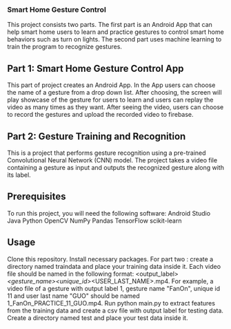 ### Smart Home Gesture Control
This project consists two parts. The first part is an Android App that can help smart home users to learn and practice gestures to control smart home behaviors such as turn on lights. The second part uses machine learning to train the program to recognize gestures.
## Part 1: Smart Home Gesture Control App
This part of project creates an Android App. In the App users can choose the name of a gesture from a drop down list. After choosing, the screen will play showcase of the gesture for users to learn and users can replay the video as many times as they want. After seeing the video, users can choose to record the gestures and upload the recorded video to firebase.
## Part 2: Gesture Training and Recognition
This is a project that performs gesture recognition using a pre-trained Convolutional Neural Network (CNN) model. The project takes a video file containing a gesture as input and outputs the recognized gesture along with its label.
## Prerequisites
To run this project, you will need the following software:
Android Studio
Java
Python
OpenCV
NumPy
Pandas
TensorFlow
scikit-learn
## Usage
Clone this repository.
Install necessary packages.
For part two : create a directory named traindata and place your training data inside it. Each video file should be named in the following format: <output_label>_<gesture_name>_<PRACTICE>_<unique_id>_<USER_LAST_NAME>.mp4. For example, a video file of a gesture with output label 1, gesture name "FanOn", unique id 11 and user last name "GUO" should be named 1_FanOn_PRACTICE_11_GUO.mp4.
Run python main.py to extract features from the training data and create a csv file with output label for testing data.
Create a directory named test and place your test data inside it.

